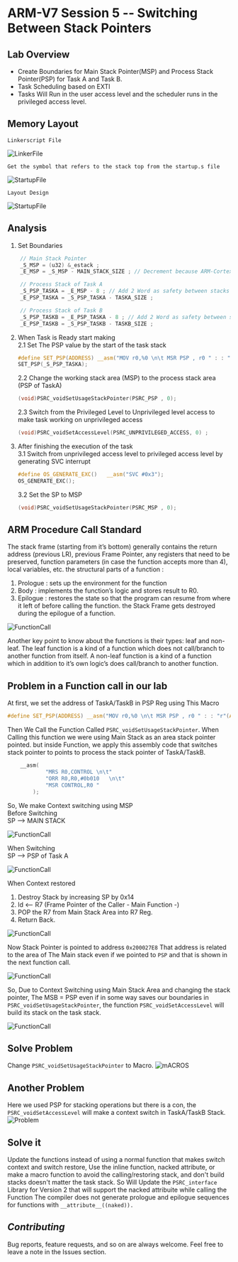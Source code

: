 # ARM-V7 Session 5 -- Switching Between Stack Pointers 
## **Lab Overview** 
- Create Boundaries for Main Stack Pointer(MSP) and Process Stack Pointer(PSP) for Task A and Task B. 
- Task Scheduling based on EXTI
- Tasks Will Run in the user access level and the scheduler runs in the privileged access level.
## **Memory Layout**
    Linkerscript File 
![LinkerFile](./Img/LinkerScript.png)

    Get the symbol that refers to the stack top from the startup.s file 
![StartupFile](./Img/StartupFile.png)

    Layout Design
![StartupFile](./Img/Design.png)

## **Analysis**
1. Set Boundaries 
```c
	// Main Stack Pointer
	_S_MSP = (u32) &_estack ;
	_E_MSP = _S_MSP - MAIN_STACK_SIZE ; // Decrement because ARM-Cortex has Full-Descending stack model

	// Process Stack of Task A
	_S_PSP_TASKA = _E_MSP - 8 ; // Add 2 Word as safety between stacks
	_E_PSP_TASKA = _S_PSP_TASKA - TASKA_SIZE ;

	// Process Stack of Task B
	_S_PSP_TASKB = _E_PSP_TASKA - 8 ; // Add 2 Word as safety between stacks
	_E_PSP_TASKB = _S_PSP_TASKB - TASKB_SIZE ;
```
2. When Task is Ready start making   
2.1 Set The PSP value by the start of the task stack 
    ```c
    #define SET_PSP(ADDRESS) __asm("MOV r0,%0 \n\t MSR PSP , r0 " : : "r"(ADDRESS))
    SET_PSP(_S_PSP_TASKA);  
    ```
    2.2 Change the working stack area (MSP) to the process stack area (PSP of TaskA)
    ```c
    (void)PSRC_voidSetUsageStackPointer(PSRC_PSP , 0);
    ```
    2.3 Switch from the Privileged Level to Unprivileged level access to make task working on unprivileged access
    ```c
    (void)PSRC_voidSetAccessLevel(PSRC_UNPRIVILEGED_ACCESS, 0) ;
    ```
3. After finishing the execution of the task   
    3.1 Switch from unprivileged access level to privileged access level by generating SVC interrupt
    ```c
    #define OS_GENERATE_EXC()   __asm("SVC #0x3");
    OS_GENERATE_EXC();
    ```
    3.2 Set the SP to MSP 
    ```c
    (void)PSRC_voidSetUsageStackPointer(PSRC_MSP , 0);
    ```
## **ARM Procedure Call Standard**
 The stack frame (starting from it’s bottom) generally contains the return address (previous LR), previous Frame Pointer, any registers that need to be preserved, function parameters (in case the function accepts more than 4), local variables, etc.
 the structural parts of a function :
 1. Prologue : sets up the environment for the function
 2. Body : implements the function’s logic and stores result to R0.
 3. Epilogue : restores the state so that the program can resume from where it left of before calling the function. the Stack Frame gets destroyed during the epilogue of a function.

![FunctionCall](./Img/FCN.png)

Another key point to know about the functions is their types: leaf and non-leaf. The leaf function is a kind of a function which does not call/branch to another function from itself. A non-leaf function is a kind of a function which in addition to it’s own logic’s does call/branch to another function. 

## **Problem in a Function call in our lab**
At first, we set the address of TaskA/TaskB in PSP Reg using This Macro 
```c
#define SET_PSP(ADDRESS) __asm("MOV r0,%0 \n\t MSR PSP , r0 " : : "r"(ADDRESS))
```
Then We Call the Function Called `PSRC_voidSetUsageStackPointer`. When Calling this function we were using Main Stack as an area stack pointer pointed. but inside Function, we apply this assembly code that switches stack pointer to points to process the stack pointer of TaskA/TaskB. 
```c
    __asm(
            "MRS R0,CONTROL \n\t"
            "ORR R0,R0,#0b010   \n\t"
            "MSR CONTROL,R0 "
        );
```
So, We make Context switching using MSP  
Before Switching  
SP --> MAIN STACK 

![FunctionCall](./Img/FunCall.png)

When Switching  
SP --> PSP of Task A

![FunctionCall](./Img/FunCall1.png)

When Context restored 
1. Destroy Stack by increasing SP by 0x14
2. ld <-- R7 (Frame Pointer of the Caller - Main Function -)
3. POP the R7 from Main Stack Area into R7 Reg.
4. Return Back.

![FunctionCall](./Img/FunCall2.png)

Now Stack Pointer is pointed to address `0x200027E8` That address is related to the area of The Main stack even if we pointed to `PSP` and that is shown in the next function call.

![FunctionCall](./Img/FunCall3.png)

So, Due to Context Switching using Main Stack Area and changing the stack pointer, The MSB = PSP even if in some way saves our boundaries in `PSRC_voidSetUsageStackPointer`, the function `PSRC_voidSetAccessLevel` will build its stack on the task stack. 

![FunctionCall](./Img/msp_psp.JPG)

## **Solve Problem**
Change `PSRC_voidSetUsageStackPointer` to Macro. 
![mACROS](./Img/mACROS.png)

## **Another Problem**
Here we used PSP for stacking operations but there is a con, the `PSRC_voidSetAccessLevel` will make a context switch in TaskA/TaskB Stack.  
![Problem](./Img/Another%20Problem.png)

## **Solve it**
Update the functions instead of using a normal function that makes switch context and switch restore, Use the inline function, nacked attribute, or make a macro function to avoid the calling/restoring stack, and don't build stacks doesn't matter the task stack.
So Will Update the `PSRC_interface` Library for Version 2 that will support the nacked attribuite while calling the Function
The compiler does not generate prologue and epilogue sequences for functions with `__attribute__((naked)).`

## *Contributing*  
Bug reports, feature requests, and so on are always welcome. Feel free to leave a note in the Issues section.